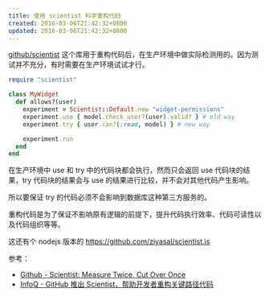 ```yaml
---
title: 使用 scientist 科学重构代码
created: 2016-03-06T21:42:32+0800
updated: 2016-03-06T21:42:32+0800
---
```



[github/scientist][] 这个库用于重构代码后，在生产环境中做实际检测用的。因为测试并不充分，有时需要在生产环境试试才行。

```ruby
require "scientist"

class MyWidget
  def allows?(user)
    experiment = Scientist::Default.new "widget-permissions"
    experiment.use { model.check_user?(user).valid? } # old way
    experiment.try { user.can?(:read, model) } # new way

    experiment.run
  end
end
```

在生产环境中 use 和 try 中的代码块都会执行，然而只会返回 use 代码块的结果，try 代码块的结果会与 use 的结果进行比较，并不会对其他代码产生影响。

所以要保证 try 的代码必须不会影响到数据库这种第三方服务的。

重构代码是为了保证不影响原有逻辑的前提下，提升代码执行效率、代码可读性以及代码组织等等。

这还有个 nodejs 版本的 https://github.com/ziyasal/scientist.js

参考：

- [Github - Scientist: Measure Twice, Cut Over Once](http://githubengineering.com/scientist/)
- [InfoQ - GitHub 推出 Scientist，帮助开发者重构关键路径代码](http://www.infoq.com/cn/news/2016/02/github-scientist-refactoring)

[github/scientist]: https://github.com/github/scientist
